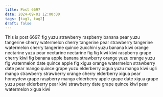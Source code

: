 ```yaml
---
title: Post 6697
date: 2024-09-01 12:00:00
tags: [tag1, tag2]
draft: false
---
```

This is post 6697.
fig
yuzu
strawberry
raspberry
banana
pear
yuzu
tangerine
cherry
watermelon
cherry
tangerine
pear
strawberry
tangerine
watermelon
cherry
tangerine
quince
zucchini
yuzu
banana
kiwi
orange
nectarine
yuzu
pear
nectarine
nectarine
fig
fig
kiwi
kiwi
raspberry
grape
cherry
kiwi
fig
banana
apple
banana
strawberry
orange
yuzu
orange
yuzu
fig
watermelon
date
quince
apple
fig
xigua
orange
watermelon
strawberry
date
pear
mango
quince
grape
yuzu
elderberry
xigua
yuzu
mango
kiwi
ugli
mango
strawberry
strawberry
orange
cherry
elderberry
xigua
pear
honeydew
grape
raspberry
mango
elderberry
apple
grape
date
xigua
grape
yuzu
pear
elderberry
pear
kiwi
strawberry
date
grape
quince
kiwi
pear
watermelon
xigua
kiwi
